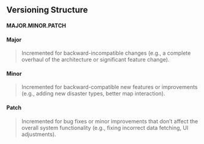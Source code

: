 ## Versioning Structure

#### **MAJOR**.MINOR.PATCH

#### Major

> Incremented for backward-incompatible changes (e.g., a complete overhaul of the architecture or significant feature change).

#### Minor

> Incremented for backward-compatible new features or improvements (e.g., adding new disaster types, better map interaction).

#### Patch

> Incremented for bug fixes or minor improvements that don’t affect the overall system functionality (e.g., fixing incorrect data fetching, UI adjustments).
